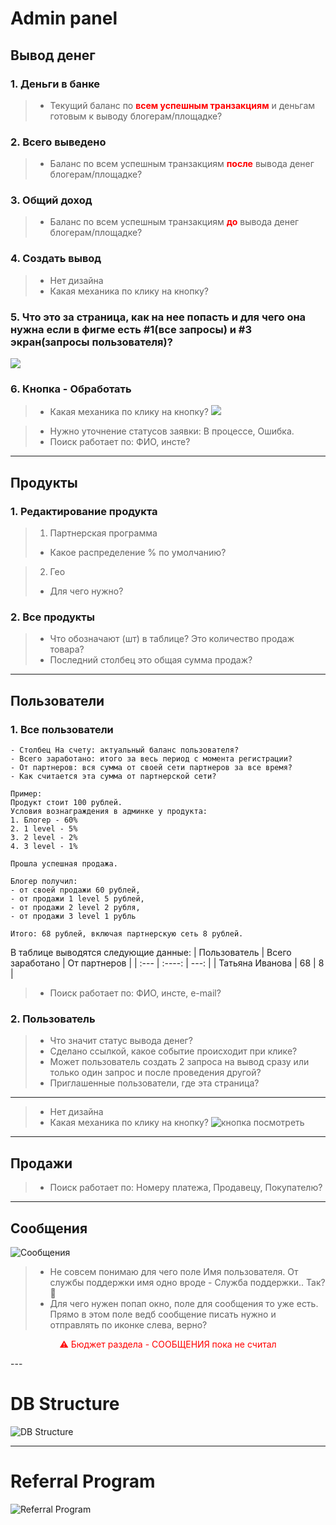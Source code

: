 # Admin panel

## Вывод денег

### 1. Деньги в банке

> - Текущий баланс по <span style="color:red"> **всем успешным транзакциям**</span> и деньгам готовым к выводу блогерам/площадке?

### 2. Всего выведено


> - Баланс по всем успешным транзакциям <span style="color:red">**после**</span> вывода денег блогерам/площадке?


### 3. Общий доход

> - Баланс по всем успешным транзакциям <span style="color:red">**до**</span> вывода денег блогерам/площадке?

### 4. Создать вывод


> - Нет дизайна
> - Какая механика по клику на кнопку?


### 5. Что это за страница, как на нее попасть и для чего она нужна если в фигме есть #1(все запросы) и #3 экран(запросы пользователя)?

![](./withdraw_1.png)

### 6. Кнопка - Обработать

> - Какая механика по клику на кнопку?
![](./withdraw_2.png)

> - Нужно уточнение статусов заявки: В процессе, Ошибка.
> - Поиск работает по: ФИО, инсте?

---

## Продукты

### 1. Редактирование продукта


> 1. Партнерская программа
> - Какое распределение % по умолчанию?

> 2. Гео
> - Для чего нужно?

### 2. Все продукты

> - Что обозначают (шт) в таблице? Это количество продаж товара?
> - Последний столбец это общая сумма продаж?

---

## Пользователи

### 1. Все пользователи

```
- Столбец На счету: актуальный баланс пользователя?
- Всего заработано: итого за весь период с момента регистрации?
- От партнеров: вся сумма от своей сети партнеров за все время?
- Как считается эта сумма от партнерской сети?

Пример:
Продукт стоит 100 рублей. 
Условия вознаграждения в админке у продукта:
1. Блогер - 60%
2. 1 level - 5%
3. 2 level - 2%
4. 3 level - 1%

Прошла успешная продажа. 

Блогер получил: 
- от своей продажи 60 рублей,
- от продажи 1 level 5 рублей,
- от продажи 2 level 2 рубля,
- от продажи 3 level 1 рубль

Итого: 68 рублей, включая партнерскую сеть 8 рублей.
```
В таблице выводятся следующие данные:
| Пользователь      | Всего заработано | От партнеров     |
| :---        |    :----:   |          ---: |
| Татьяна Иванова      | 68       | 8   |

> - Поиск работает по: ФИО, инсте, e-mail?

### 2. Пользователь

> - Что значит статус вывода денег? 
> - Сделано ссылкой, какое событие происходит при клике?
> - Может пользователь создать 2 запроса на вывод сразу или только один запрос и после проведения другой?
> - Приглашенные пользователи, где эта страница?


---
> - Нет дизайна
> - Какая механика по клику на кнопку? 
![](./withdraw_3.png "кнопка посмотреть")

---

## Продажи

> - Поиск работает по: Номеру платежа, Продавецу, Покупателю?

---

## Сообщения

![](./message.png "Сообщения")

> - Не совсем понимаю для чего поле Имя пользователя. От службы поддержки имя одно вроде - Служба поддержки.. Так? 🙂
> - Для чего нужен попап окно, поле для сообщения то уже есть. Прямо в этом поле ведб сообщение писать нужно и отправлять по иконке слева, верно?

<p style="text-align:center; color:red" > ⚠️ Бюджет раздела - СООБЩЕНИЯ пока не считал</p>
---

# DB Structure

![DB Structure](./drawSQL.png "DB Structure")
___

# Referral Program

![Referral Program](./NoMoneyNoHoney.jpg "Referral Program")